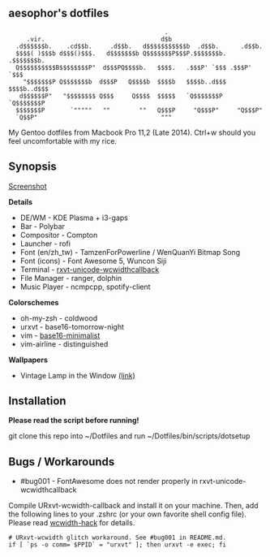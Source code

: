 ## aesophor's dotfiles
```
                                           .
     .vir.                                d$b
  .d$$$$$$b.    .cd$$b.     .d$$b.   d$$$$$$$$$$$b  .d$$b.      .d$$b.
  $$$$( )$$$b d$$$()$$$.   d$$$$$$$b Q$$$$$$$P$$$P.$$$$$$$b.  .$$$$$$$b.
  Q$$$$$$$$$$B$$$$$$$$P"  d$$$PQ$$$$b.   $$$$.   .$$$P' `$$$ .$$$P' `$$$
    "$$$$$$$P Q$$$$$$$b  d$$$P   Q$$$$b  $$$$b   $$$$b..d$$$ $$$$b..d$$$
   d$$$$$$P"   "$$$$$$$$ Q$$$     Q$$$$  $$$$$   `Q$$$$$$$P  `Q$$$$$$$P
  $$$$$$$P       `"""""   ""        ""   Q$$$P     "Q$$$P"     "Q$$$P"
  `Q$$P"                                  """

```
My Gentoo dotfiles from Macbook Pro 11,2 (Late 2014). 
Ctrl+w should you feel uncomfortable with my rice.

## Synopsis
[Screenshot](https://github.com/aesophor/dotfiles/raw/master/screenshots/screenshot.png)

**Details**
* DE/WM           - KDE Plasma + i3-gaps
* Bar             - Polybar
* Compositor      - Compton
* Launcher        - rofi
* Font (en/zh_tw) - TamzenForPowerline / WenQuanYi Bitmap Song
* Font (icons)    - Font Awesome 5, Wuncon Siji
* Terminal        - [rxvt-unicode-wcwidthcallback](https://github.com/blueyed/rxvt-unicode)
* File Manager    - ranger, dolphin
* Music Player    - ncmpcpp, spotify-client

**Colorschemes**
* oh-my-zsh       - coldwood
* urxvt           - base16-tomorrow-night
* vim             - [base16-minimalist](https://github.com/aesophor/base16-minimalist)
* vim-airline     - distinguished

**Wallpapers**
* Vintage Lamp in the Window [(link)](https://www.walldevil.com/vintage-lamps-in-the-window-wallpaper-858287/)

## Installation
**Please read the script before running!**

git clone this repo into ~/Dotfiles and run ~/Dotfiles/bin/scripts/dotsetup 

## Bugs / Workarounds
* #bug001 - FontAwesome does not render properly in rxvt-unicode-wcwidthcallback

Compile URxvt-wcwidth-callback and install it on your machine. Then, 
add the following lines to your .zshrc (or your own favorite shell config file). 
Please read [wcwidth-hack](https://github.com/blueyed/rxvt-unicode/blob/wcwidth-hack/README.md) for details.

```
# URxvt-wcwidth glitch workaround. See #bug001 in README.md.
if [ `ps -o comm= $PPID` = "urxvt" ]; then urxvt -e exec; fi
```

